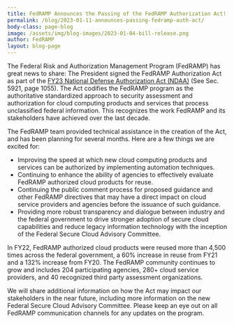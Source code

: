 ```yaml
---
title: FedRAMP Announces the Passing of the FedRAMP Authorization Act!
permalink: /blog/2023-01-11-announces-passing-fedramp-auth-act/
body-class: page-blog
image: /assets/img/blog-images/2023-01-04-bill-release.png
author: FedRAMP
layout: blog-page
---
```

The Federal Risk and Authorization Management Program (FedRAMP) has great news to share: The President signed the FedRAMP Authorization Act as part of the <a href="https://www.congress.gov/117/bills/hr7776/BILLS-117hr7776enr.pdf#page=1055" target="_blank" rel="noopener noreferrer">FY23 National Defense Authorization Act (NDAA)</a> (See Sec. 5921, page 1055). The Act codifies the FedRAMP program as the authoritative standardized approach to security assessment and authorization for cloud computing products and services that process unclassified federal information. This recognizes the work FedRAMP and its stakeholders have achieved over the last decade.

The FedRAMP team provided technical assistance in the creation of the Act, and has been planning for several months. Here are a few things we are excited for:
- Improving the speed at which new cloud computing products and services can be authorized by implementing automation techniques. 
- Continuing to enhance the ability of agencies to effectively evaluate FedRAMP authorized cloud products for reuse.
- Continuing the public comment process for proposed guidance and other FedRAMP directives that may have a direct impact on cloud service providers and agencies before the issuance of such guidance.
- Providing more robust transparency and dialogue between industry and the federal government to drive stronger adoption of secure cloud capabilities and reduce legacy information technology with the inception of the Federal Secure Cloud Advisory Committee.

In FY22, FedRAMP authorized cloud products were reused more than 4,500 times across the federal government, a 60% increase in reuse from FY21 and a 132% increase from FY20. The FedRAMP community continues to grow and includes 204 participating agencies, 280+ cloud service providers, and 40 recognized third party assessment organizations.

We will share additional information on how the Act may impact our stakeholders in the near future, including more information on the new Federal Secure Cloud Advisory Committee. Please keep an eye out on all FedRAMP communication channels for any updates on the program.
